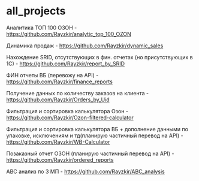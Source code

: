 # all_projects
Аналитика ТОП 100 ОЗОН - https://github.com/Rayzkir/analytic_top_100_OZON

Динамика продаж - https://github.com/Rayzkir/dynamic_sales

Нахождение SRID, отсутствующих в фин. отчетах (но присутствующих в 1С) - https://github.com/Rayzkir/report_by_SRID

ФИН отчеты ВБ (перевожу на API) - https://github.com/Rayzkir/finance_reports

Получение данных по количеству заказов на клиента - https://github.com/Rayzkir/Orders_by_Uid

Фильтрация и сортировка калькулятора Озон - https://github.com/Rayzkir/Ozon-filtered-calculator

Фильтрация и сортировка калькулятора ВБ + дополнение данными по упаковке, исключениям и тд(планирую частичный перевод на API) - https://github.com/Rayzkir/WB-Calculator

Позаказный отчет ОЗОН (планирую частичный перевод на API) - https://github.com/Rayzkir/ordered_reports

ABC анализ по 3 МП - https://github.com/Rayzkir/ABC_analysis
